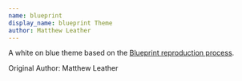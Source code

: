 ```yaml
---
name: blueprint
display_name: blueprint Theme
author: Matthew Leather
---
```

A white on blue theme based on the [Blueprint reproduction process](https://en.wikipedia.org/wiki/Blueprint).

Original Author: Matthew Leather
